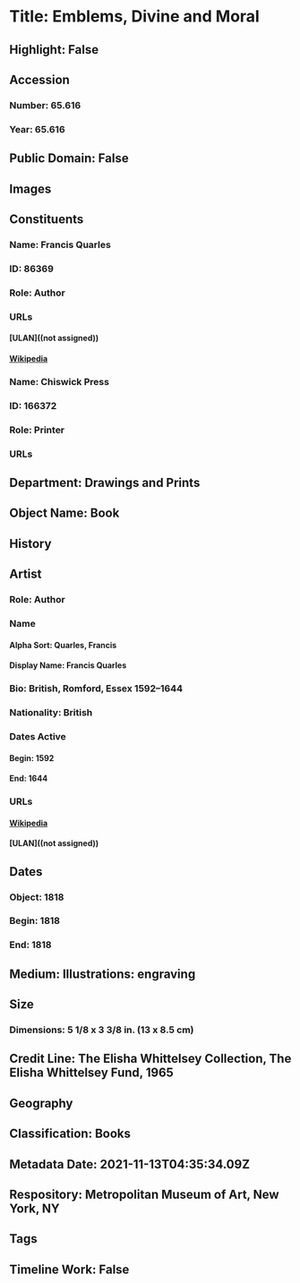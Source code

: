 # Title: Emblems, Divine and Moral
## Highlight: False
## Accession
### Number: 65.616
### Year: 65.616
## Public Domain: False
## Images
## Constituents
### Name: Francis Quarles
### ID: 86369
### Role: Author
### URLs
#### [ULAN]((not assigned))
#### [Wikipedia](https://www.wikidata.org/wiki/Q585489)
### Name: Chiswick Press
### ID: 166372
### Role: Printer
### URLs
## Department: Drawings and Prints
## Object Name: Book
## History
## Artist
### Role: Author
### Name
#### Alpha Sort: Quarles, Francis
#### Display Name: Francis Quarles
### Bio: British, Romford, Essex 1592–1644
### Nationality: British
### Dates Active
#### Begin: 1592
#### End: 1644
### URLs
#### [Wikipedia](https://www.wikidata.org/wiki/Q585489)
#### [ULAN]((not assigned))
## Dates
### Object: 1818
### Begin: 1818
### End: 1818
## Medium: Illustrations: engraving
## Size
### Dimensions: 5 1/8 x 3 3/8 in. (13 x 8.5 cm)
## Credit Line: The Elisha Whittelsey Collection, The Elisha Whittelsey Fund, 1965
## Geography
## Classification: Books
## Metadata Date: 2021-11-13T04:35:34.09Z
## Respository: Metropolitan Museum of Art, New York, NY
## Tags
## Timeline Work: False